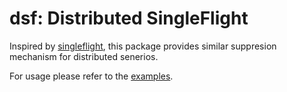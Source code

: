 # dsf: Distributed SingleFlight

Inspired by [singleflight](https://golang.org/x/sync/singleflight), this package provides similar suppresion mechanism for distributed senerios.

For usage please refer to the [examples](examples).
